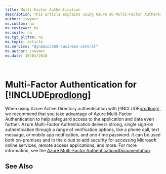 ```yaml
---
title: Multi-Factor Authentication 
description: This article explains using Azure AD Multi-Factor Authentication with Business Central.
author: jswymer
ms.custom: na
ms.reviewer: na
ms.suite: na
ms.tgt_pltfrm: na
ms.topic: article
ms.service: "dynamics365-business-central"
ms.author: jswymer
ms.date: 10/01/2018

---
```

# Multi-Factor Authentication for [!INCLUDE[prodlong](../developer/includes/prodlong.md)]  

When using Azure Active Directory authentication with [!INCLUDE[prodlong](../developer/includes/prodlong.md)], we recommend that you take advantage of Azure Multi-Factor Authentication to help safeguard access to the application and data even further. Azure Multi-Factor Authentication delivers strong, single sign-on authentication through a range of verification options, like a phone call, text message, or mobile app notification, and one-time password. It can be used both on-premises and in the cloud to add security for accessing Microsoft online services, remote access applications, and more.
For more information, see the [Azure Multi-Factor AuthenticationdDocumentation](https://docs.microsoft.com/da-dk/azure/active-directory/authentication/concept-mfa-howitworks).

## See Also  

